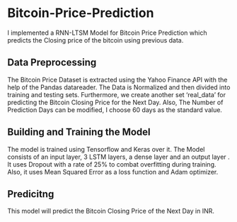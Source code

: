 # Bitcoin-Price-Prediction
I implemented a RNN-LTSM Model for Bitcoin Price Prediction which predicts the Closing price of the bitcoin using previous data.

## Data Preprocessing
The Bitcoin Price Dataset is extracted using the Yahoo Finance API with the help of the Pandas datareader. The Data is Normalized and then divided into training and testing sets. Furthermore, we create another set ‘real_data’ for predicting the Bitcoin Closing Price for the Next Day. Also, The Number of Prediction Days can be modified, I choose 60 days as the standard value.

## Building and Training the Model
The model is trained using Tensorflow and Keras over it. The Model consists of an input layer, 3 LSTM layers, a dense layer and an output layer . It uses Dropout with a rate of 25% to combat overfitting during training. Also, it uses Mean Squared Error as a loss function and Adam optimizer.

## Predicitng 
This model will predict the Bitcoin Closing Price of the Next Day in INR.

